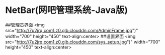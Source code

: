 # NetBar(网吧管理系统-Java版)
##管理员界面
<img src="http://7u2jrq.com1.z0.glb.clouddn.com/AdminFrame.jpg")" width="700" height="450" text-align:center> 
##设置界面
<img src="http://7u2jrq.com1.z0.glb.clouddn.com/sys_setup.jpg")" width="700" height="450" text-align:center> 
